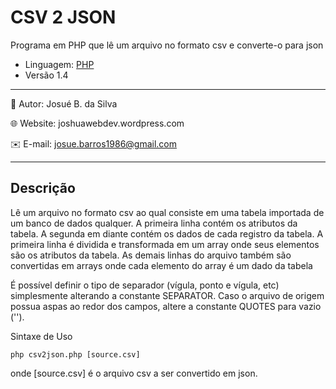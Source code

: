 # **CSV 2 JSON**
Programa em PHP que lê um arquivo no formato csv e converte-o para json

+ Linguagem: [PHP](https://www.php.net)
+ Versão 1.4

___
:bust_in_silhouette: Autor: Josué B. da Silva

:globe_with_meridians: Website: joshuawebdev.wordpress.com

:envelope: E-mail: josue.barros1986@gmail.com
___

## Descrição

Lê um arquivo no formato csv ao qual consiste em uma tabela importada de um banco de dados qualquer.
A primeira linha contém os atributos da tabela.
A segunda em diante contém os dados de cada registro da tabela.
A primeira linha é dividida e transformada em um array onde seus elementos são os atributos da tabela.
As demais linhas do arquivo também são convertidas em arrays onde cada elemento do array é um dado da tabela

É possível definir o tipo de separador (vígula, ponto e vígula, etc) simplesmente alterando a constante SEPARATOR.
Caso o arquivo de origem possua aspas ao redor dos campos, altere a constante QUOTES para vazio ('').

Sintaxe de Uso

    php csv2json.php [source.csv]

onde [source.csv] é o arquivo csv a ser convertido em json.
